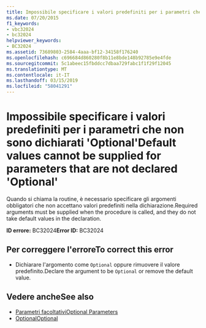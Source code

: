 ```yaml
---
title: Impossibile specificare i valori predefiniti per i parametri che non sono dichiarati 'Optional'
ms.date: 07/20/2015
f1_keywords:
- vbc32024
- bc32024
helpviewer_keywords:
- BC32024
ms.assetid: 73689803-2584-4aaa-bf12-34158f176240
ms.openlocfilehash: c696684d860280f8b11e8bde148b92785e9e4fde
ms.sourcegitcommit: 5c1abeec15fbddcc7dbaa729fabc1f1f29f12045
ms.translationtype: MT
ms.contentlocale: it-IT
ms.lasthandoff: 03/15/2019
ms.locfileid: "58041291"
---
```

# <a name="default-values-cannot-be-supplied-for-parameters-that-are-not-declared-optional"></a><span data-ttu-id="e7775-102">Impossibile specificare i valori predefiniti per i parametri che non sono dichiarati 'Optional'</span><span class="sxs-lookup"><span data-stu-id="e7775-102">Default values cannot be supplied for parameters that are not declared 'Optional'</span></span>
<span data-ttu-id="e7775-103">Quando si chiama la routine, è necessario specificare gli argomenti obbligatori che non accettano valori predefiniti nella dichiarazione.</span><span class="sxs-lookup"><span data-stu-id="e7775-103">Required arguments must be supplied when the procedure is called, and they do not take default values in the declaration.</span></span>  
  
 <span data-ttu-id="e7775-104">**ID errore:** BC32024</span><span class="sxs-lookup"><span data-stu-id="e7775-104">**Error ID:** BC32024</span></span>  
  
## <a name="to-correct-this-error"></a><span data-ttu-id="e7775-105">Per correggere l'errore</span><span class="sxs-lookup"><span data-stu-id="e7775-105">To correct this error</span></span>  
  
-   <span data-ttu-id="e7775-106">Dichiarare l'argomento come `Optional` oppure rimuovere il valore predefinito.</span><span class="sxs-lookup"><span data-stu-id="e7775-106">Declare the argument to be `Optional` or remove the default value.</span></span>  
  
## <a name="see-also"></a><span data-ttu-id="e7775-107">Vedere anche</span><span class="sxs-lookup"><span data-stu-id="e7775-107">See also</span></span>

- [<span data-ttu-id="e7775-108">Parametri facoltativi</span><span class="sxs-lookup"><span data-stu-id="e7775-108">Optional Parameters</span></span>](../../visual-basic/programming-guide/language-features/procedures/optional-parameters.md)
- [<span data-ttu-id="e7775-109">Optional</span><span class="sxs-lookup"><span data-stu-id="e7775-109">Optional</span></span>](../../visual-basic/language-reference/modifiers/optional.md)
